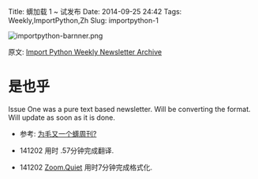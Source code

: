 Title: 蠎加载 1 ~ 试发布
Date: 2014-09-25 24:42
Tags: Weekly,ImportPython,Zh 
Slug: importpython-1 

![importpython-barnner.png](http://zoomq.qiniudn.com/ZQCollection/snap/importpython-barnner.png?imageView2/2/h/80)


原文: [Import Python Weekly Newsletter Archive](http://importpython.com/newsletter/archive/)


# 是也乎

Issue One was a pure text based newsletter. Will be converting the format. Will update as soon as it is done.

- 参考: [为毛又一个蠎周刊?](importpython-why)

- 141202 用时 .57分钟完成翻译.
- 141202 [Zoom.Quiet](http://zoomquiet.io) 用时7分钟完成格式化.
